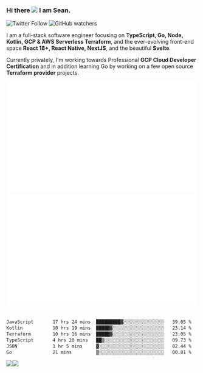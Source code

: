 ### Hi there <img src="https://raw.githubusercontent.com/MartinHeinz/MartinHeinz/master/wave.gif" width="30" /> I am Sean.
![Twitter Follow](https://img.shields.io/twitter/follow/JuniorDEVed?style=social)  ![GitHub watchers](https://img.shields.io/github/watchers/JuniorDEVed/JuniorDEVed?style=social)

I am a full-stack software engineer focusing on **TypeScript, Go, Node, Kotlin, GCP & AWS Serverless Terraform**, and the ever-evolving front-end space **React 18+, React Native, NextJS**, and the beautiful **Svelte**.

Currently privately, I'm working towards Professional **GCP Cloud Developer Certification** and in addition learning Go by working on a few open source **Terraform provider** projects.

 <!--
https://github.community/t/support-theme-context-for-images-in-light-vs-dark-mode/147981/84
-->
<a href="https://github.com/jstrieb/github-stats">
<img src="https://github.com/algoflows/github-stats/blob/master/generated/overview.svg#gh-light-mode-only" />
<img src="https://github.com/algoflows/github-stats/blob/master/generated/languages.svg#gh-light-mode-only" />
<!--
<img src="https://github.com/algoflows/github-stats/blob/master/generated/overview.svg#gh-dark-mode-only" />
<img src="https://github.com/algoflows/github-stats/blob/master/generated/languages.svg#gh-dark-mode-only" />
-->
</a>

<br>
<br>
 
 <!--START_SECTION:waka-->

```text
JavaScript       17 hrs 24 mins  █████████▓░░░░░░░░░░░░░░░   39.05 %
Kotlin           10 hrs 19 mins  █████▓░░░░░░░░░░░░░░░░░░░   23.14 %
Terraform        10 hrs 16 mins  █████▓░░░░░░░░░░░░░░░░░░░   23.05 %
TypeScript       4 hrs 20 mins   ██▒░░░░░░░░░░░░░░░░░░░░░░   09.73 %
JSON             1 hr 5 mins     ▓░░░░░░░░░░░░░░░░░░░░░░░░   02.44 %
Go               21 mins         ▒░░░░░░░░░░░░░░░░░░░░░░░░   00.81 %
```

<!--END_SECTION:waka-->

<img width="140" src="https://badges.images.credential.net/1548277101436.png"><img width="140" src="https://images.credly.com/size/340x340/images/99289602-861e-4929-8277-773e63a2fa6f/image.png">
